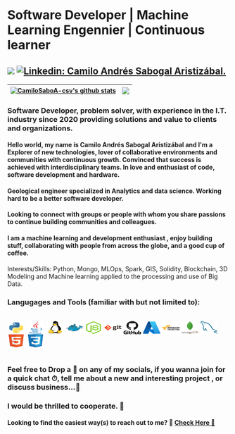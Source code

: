 <!-- ### Hi there 👋-->

<!--
**CamiloSaboA-csv/CamiloSaboA-csv** is a ✨ _special_ ✨ repository because its `README.md` (this file) appears on your GitHub profile.
-->

# Software Developer | Machine Learning Engennier | Continuous learner


![](https://komarev.com/ghpvc/?username=CamiloSaboA-csv&color=blue&style=plastic&label=VIEWS)
[![Linkedin: Camilo Andrés Sabogal Aristizábal.](https://img.shields.io/badge/follow-Camilo%20S%20A.-blue?style=flat-square&logo=Linkedin&logoColor=white&link=https://www.linkedin.com/in/camilo-sabogal-aristizabal/)](https://www.linkedin.com/in/camilo-sabogal-aristizabal/)
---
| <a href="https://github.com/anuraghazra/github-readme-stats"><img align="center" src="https://github-readme-stats.vercel.app/api?username=CamiloSaboA-csv&show_icons=true&hide_title=true&theme=buefy&hide_border=true&count_private=true&hide=stars" alt="CamiloSaboA-csv's github stats" /></a> | <a href="https://github.com/anuraghazra/github-readme-stats"><img align="center" src="https://github-readme-stats.vercel.app/api/top-langs/?username=CamiloSaboA-csv&layout=compact&theme=buefy&hide_border=true" /></a> |
| ------------- | ------------- |

### Software Developer, problem solver, with experience in the I.T. industry since 2020 providing solutions and value to clients and organizations.

#### Hello world, my name is Camilo Andrés Sabogal Aristizábal and I'm a Explorer of new technologies, lover of collaborative environments and communities with continuous growth. Convinced that success is achieved with interdisciplinary teams. In love and enthusiast of code, software development and hardware. 

#### Geological engineer specialized in Analytics and data science. Working hard to be a better software developer.

#### Looking to connect with groups or people with whom you share passions to continue building communities and colleagues.

#### I am a machine learning and development enthusiast , enjoy building stuff, collaborating with people from across the globe, and a good cup of coffee.

Interests/Skills: Python, Mongo, MLOps, Spark, GIS, Solidity, Blockchain, 3D Modeling and Machine learning applied to the processing and use of Big Data.

### Langugages and Tools (familiar with but not limited to):

<div style="display: inline_block"><br>
  <img align="center" alt="Python" height="30" width="40" src="https://raw.githubusercontent.com/devicons/devicon/master/icons/python/python-original.svg">
  <img align="center" alt="Java" height="30" width="40" src="https://github.com/devicons/devicon/blob/master/icons/java/java-original.svg">
  <img align="center" alt="Linux" height="30" width="40" src="https://github.com/devicons/devicon/blob/master/icons/linux/linux-original.svg">
  <img align="center" alt="Docker" height="30" width="40" src="https://github.com/devicons/devicon/blob/master/icons/docker/docker-original.svg">
  <img align="center" alt="Node-Js" height="30" width="40" src="https://raw.githubusercontent.com/devicons/devicon/master/icons/nodejs/nodejs-original.svg">
  <img align="center" alt="GIT" height="30" width="40" src="https://github.com/devicons/devicon/blob/master/icons/git/git-original-wordmark.svg">
  <img align="center" alt="Github" height="30" width="40" src="https://github.com/devicons/devicon/blob/master/icons/github/github-original-wordmark.svg">
  <img align="center" alt="Azure" height="30" width="40" src="https://raw.githubusercontent.com/devicons/devicon/master/icons/azure/azure-original.svg">
  <img align="center" alt="AWS" height="30" width="40" src="https://github.com/devicons/devicon/blob/master/icons/amazonwebservices/amazonwebservices-original-wordmark.svg">
  <img align="center" alt="Mongo" height="30" width="40" src="https://github.com/devicons/devicon/blob/master/icons/mongodb/mongodb-original-wordmark.svg">
  <img align="center" alt="MySQL" height="30" width="40" src="https://raw.githubusercontent.com/devicons/devicon/master/icons/mysql/mysql-original.svg">
  <img align="center" alt="HTML" height="30" width="40" src="https://raw.githubusercontent.com/devicons/devicon/master/icons/html5/html5-original.svg">
  <img align="center" alt="CSS" height="30" width="40" src="https://raw.githubusercontent.com/devicons/devicon/master/icons/css3/css3-original.svg">
</div>
<br/>
<!--
## Certifications:
- [CS50: Introduction to Computer Science | Harvard University](https://courses.edx.org/certificates/aaf6933b97664bad97305ab281398bd0)
- [Programming abilities focussed on mobile software development](https://github.com/dani1995ar/dani1995ar/blob/main/MisionTIC%20sin%20CC.pdf)
- [Microsoft Certified Azure Fundamentals](https://github.com/dani1995ar/dani1995ar/blob/main/Microsoft_Certified_Professional_Certificate_0.pdf)
- [AWS Certified Cloud Practitioner](https://www.credly.com/badges/dbae1b82-fee6-48f5-b7df-94e0107030c0/public_url)
- [Introducción a la Nube](https://platzi.com/p/DanielAgudelo/curso/2200-course/diploma/detalle/)
-->

### Feel free to Drop a 👋 on any of my socials, if you wanna join for a quick chat ⏱, tell me about a new and interesting project , or discuss business...💼
### I would be thrilled to cooperate. 🤝

#### Looking to find the easiest way(s) to reach out to me? 🤗 [Check Here 🔗](https://www.linkedin.com/in/camilo-sabogal-aristizabal/)
